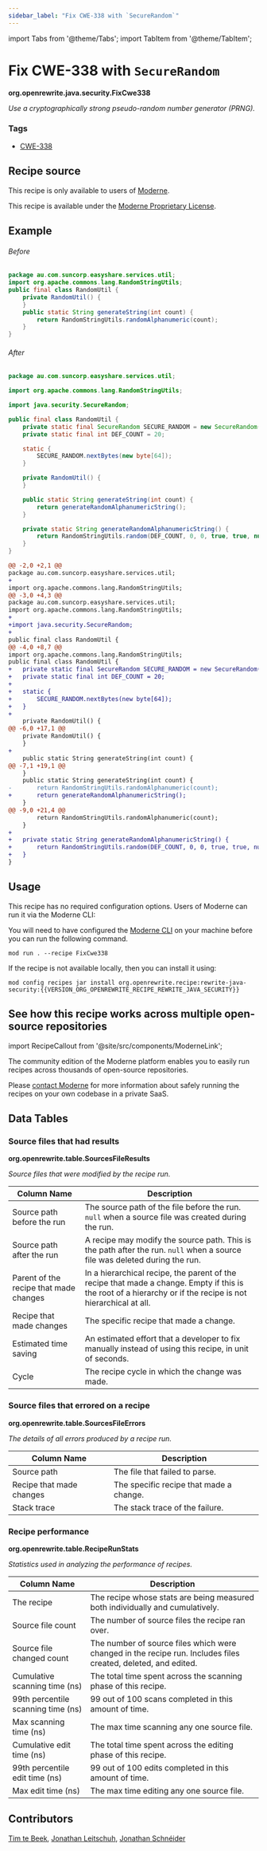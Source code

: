 ```yaml
---
sidebar_label: "Fix CWE-338 with `SecureRandom`"
---
```


import Tabs from '@theme/Tabs';
import TabItem from '@theme/TabItem';

# Fix CWE-338 with `SecureRandom`

**org.openrewrite.java.security.FixCwe338**

_Use a cryptographically strong pseudo-random number generator (PRNG)._

### Tags

* [CWE-338](/reference/recipes-by-tag#cwe-338)

## Recipe source

This recipe is only available to users of [Moderne](https://docs.moderne.io/).


This recipe is available under the [Moderne Proprietary License](https://docs.moderne.io/licensing/overview).

## Example


<Tabs groupId="beforeAfter">
<TabItem value="java" label="java">


###### Before
```java
package au.com.suncorp.easyshare.services.util;
import org.apache.commons.lang.RandomStringUtils;
public final class RandomUtil {
    private RandomUtil() {
    }
    public static String generateString(int count) {
        return RandomStringUtils.randomAlphanumeric(count);
    }
}
```

###### After
```java
package au.com.suncorp.easyshare.services.util;

import org.apache.commons.lang.RandomStringUtils;

import java.security.SecureRandom;

public final class RandomUtil {
    private static final SecureRandom SECURE_RANDOM = new SecureRandom();
    private static final int DEF_COUNT = 20;

    static {
        SECURE_RANDOM.nextBytes(new byte[64]);
    }

    private RandomUtil() {
    }

    public static String generateString(int count) {
        return generateRandomAlphanumericString();
    }

    private static String generateRandomAlphanumericString() {
        return RandomStringUtils.random(DEF_COUNT, 0, 0, true, true, null, SECURE_RANDOM);
    }
}
```

</TabItem>
<TabItem value="diff" label="Diff" >

```diff
@@ -2,0 +2,1 @@
package au.com.suncorp.easyshare.services.util;
+
import org.apache.commons.lang.RandomStringUtils;
@@ -3,0 +4,3 @@
package au.com.suncorp.easyshare.services.util;
import org.apache.commons.lang.RandomStringUtils;
+
+import java.security.SecureRandom;
+
public final class RandomUtil {
@@ -4,0 +8,7 @@
import org.apache.commons.lang.RandomStringUtils;
public final class RandomUtil {
+   private static final SecureRandom SECURE_RANDOM = new SecureRandom();
+   private static final int DEF_COUNT = 20;
+
+   static {
+       SECURE_RANDOM.nextBytes(new byte[64]);
+   }
+
    private RandomUtil() {
@@ -6,0 +17,1 @@
    private RandomUtil() {
    }
+
    public static String generateString(int count) {
@@ -7,1 +19,1 @@
    }
    public static String generateString(int count) {
-       return RandomStringUtils.randomAlphanumeric(count);
+       return generateRandomAlphanumericString();
    }
@@ -9,0 +21,4 @@
        return RandomStringUtils.randomAlphanumeric(count);
    }
+
+   private static String generateRandomAlphanumericString() {
+       return RandomStringUtils.random(DEF_COUNT, 0, 0, true, true, null, SECURE_RANDOM);
+   }
}
```
</TabItem>
</Tabs>


## Usage

This recipe has no required configuration options. Users of Moderne can run it via the Moderne CLI:
<Tabs groupId="projectType">


<TabItem value="moderne-cli" label="Moderne CLI">

You will need to have configured the [Moderne CLI](https://docs.moderne.io/user-documentation/moderne-cli/getting-started/cli-intro) on your machine before you can run the following command.

```shell title="shell"
mod run . --recipe FixCwe338
```

If the recipe is not available locally, then you can install it using:
```shell
mod config recipes jar install org.openrewrite.recipe:rewrite-java-security:{{VERSION_ORG_OPENREWRITE_RECIPE_REWRITE_JAVA_SECURITY}}
```
</TabItem>
</Tabs>

## See how this recipe works across multiple open-source repositories

import RecipeCallout from '@site/src/components/ModerneLink';

<RecipeCallout link="https://app.moderne.io/recipes/org.openrewrite.java.security.FixCwe338" />

The community edition of the Moderne platform enables you to easily run recipes across thousands of open-source repositories.

Please [contact Moderne](https://moderne.io/product) for more information about safely running the recipes on your own codebase in a private SaaS.
## Data Tables

<Tabs groupId="data-tables">
<TabItem value="org.openrewrite.table.SourcesFileResults" label="SourcesFileResults">

### Source files that had results
**org.openrewrite.table.SourcesFileResults**

_Source files that were modified by the recipe run._

| Column Name | Description |
| ----------- | ----------- |
| Source path before the run | The source path of the file before the run. `null` when a source file was created during the run. |
| Source path after the run | A recipe may modify the source path. This is the path after the run. `null` when a source file was deleted during the run. |
| Parent of the recipe that made changes | In a hierarchical recipe, the parent of the recipe that made a change. Empty if this is the root of a hierarchy or if the recipe is not hierarchical at all. |
| Recipe that made changes | The specific recipe that made a change. |
| Estimated time saving | An estimated effort that a developer to fix manually instead of using this recipe, in unit of seconds. |
| Cycle | The recipe cycle in which the change was made. |

</TabItem>

<TabItem value="org.openrewrite.table.SourcesFileErrors" label="SourcesFileErrors">

### Source files that errored on a recipe
**org.openrewrite.table.SourcesFileErrors**

_The details of all errors produced by a recipe run._

| Column Name | Description |
| ----------- | ----------- |
| Source path | The file that failed to parse. |
| Recipe that made changes | The specific recipe that made a change. |
| Stack trace | The stack trace of the failure. |

</TabItem>

<TabItem value="org.openrewrite.table.RecipeRunStats" label="RecipeRunStats">

### Recipe performance
**org.openrewrite.table.RecipeRunStats**

_Statistics used in analyzing the performance of recipes._

| Column Name | Description |
| ----------- | ----------- |
| The recipe | The recipe whose stats are being measured both individually and cumulatively. |
| Source file count | The number of source files the recipe ran over. |
| Source file changed count | The number of source files which were changed in the recipe run. Includes files created, deleted, and edited. |
| Cumulative scanning time (ns) | The total time spent across the scanning phase of this recipe. |
| 99th percentile scanning time (ns) | 99 out of 100 scans completed in this amount of time. |
| Max scanning time (ns) | The max time scanning any one source file. |
| Cumulative edit time (ns) | The total time spent across the editing phase of this recipe. |
| 99th percentile edit time (ns) | 99 out of 100 edits completed in this amount of time. |
| Max edit time (ns) | The max time editing any one source file. |

</TabItem>

</Tabs>

## Contributors
[Tim te Beek](mailto:timtebeek@gmail.com), [Jonathan Leitschuh](mailto:jonathan.leitschuh@gmail.com), [Jonathan Schnéider](mailto:jkschneider@gmail.com)
